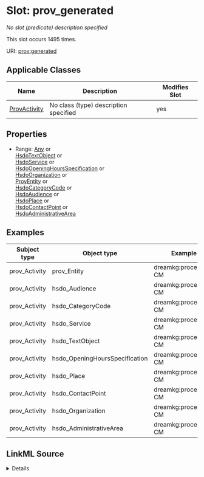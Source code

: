 

# Slot: prov_generated


_No slot (predicate) description specified_






This slot occurs 1495 times.


URI: [prov:generated](http://www.w3.org/ns/prov#generated)



<!-- no inheritance hierarchy -->





## Applicable Classes

| Name | Description | Modifies Slot |
| --- | --- | --- |
| [ProvActivity](../classes/ProvActivity.md) | No class (type) description specified |  yes  |







## Properties

* Range: [Any](../classes/Any.md)&nbsp;or&nbsp;<br />[HsdoTextObject](../classes/HsdoTextObject.md)&nbsp;or&nbsp;<br />[HsdoService](../classes/HsdoService.md)&nbsp;or&nbsp;<br />[HsdoOpeningHoursSpecification](../classes/HsdoOpeningHoursSpecification.md)&nbsp;or&nbsp;<br />[HsdoOrganization](../classes/HsdoOrganization.md)&nbsp;or&nbsp;<br />[ProvEntity](../classes/ProvEntity.md)&nbsp;or&nbsp;<br />[HsdoCategoryCode](../classes/HsdoCategoryCode.md)&nbsp;or&nbsp;<br />[HsdoAudience](../classes/HsdoAudience.md)&nbsp;or&nbsp;<br />[HsdoPlace](../classes/HsdoPlace.md)&nbsp;or&nbsp;<br />[HsdoContactPoint](../classes/HsdoContactPoint.md)&nbsp;or&nbsp;<br />[HsdoAdministrativeArea](../classes/HsdoAdministrativeArea.md)






## Examples

| Subject type | Object type | Example subject | Example object | Occurrences |
| --- | --- | --- | --- | --- |
| prov_Activity | prov_Entity | dreamkg:process/run/ontop-CM | dreamkg:category/audience/AbuseOrNeglectSurvivors | 1495 |
| prov_Activity | hsdo_Audience | dreamkg:process/run/ontop-CM | dreamkg:category/audience/AbuseOrNeglectSurvivors | 81 |
| prov_Activity | hsdo_CategoryCode | dreamkg:process/run/ontop-CM | dreamkg:category/availability/Available | 157 |
| prov_Activity | hsdo_Service | dreamkg:process/run/ontop-CM | dreamkg:service/4542572480692224 | 87 |
| prov_Activity | hsdo_TextObject | dreamkg:process/run/ontop-CM | dreamkg:service/desc/4542572480692224 | 87 |
| prov_Activity | hsdo_OpeningHoursSpecification | dreamkg:process/run/ontop-CM | dreamkg:service/hours/friday/4542572480692224 | 609 |
| prov_Activity | hsdo_Place | dreamkg:process/run/ontop-CM | dreamkg:service/location/4542572480692224 | 87 |
| prov_Activity | hsdo_ContactPoint | dreamkg:process/run/ontop-CM | dreamkg:service/phone/4542572480692224 | 87 |
| prov_Activity | hsdo_Organization | dreamkg:process/run/ontop-CM | dreamkg:service/provider/4542572480692224 | 87 |
| prov_Activity | hsdo_AdministrativeArea | dreamkg:process/run/ontop-CM | dreamkg:zip/17602 | 39 |




## LinkML Source

<details>

```yaml
name: prov_generated
annotations:
  count:
    tag: count
    value: 1495
description: No slot (predicate) description specified
examples:
- object:
    example_object: dreamkg:category/audience/AbuseOrNeglectSurvivors
    example_object_type: prov_Entity
    example_predicate: prov:generated
    example_subject: dreamkg:process/run/ontop-CM
    example_subject_type: prov_Activity
- object:
    example_object: dreamkg:category/audience/AbuseOrNeglectSurvivors
    example_object_type: hsdo_Audience
    example_predicate: prov:generated
    example_subject: dreamkg:process/run/ontop-CM
    example_subject_type: prov_Activity
- object:
    example_object: dreamkg:category/availability/Available
    example_object_type: hsdo_CategoryCode
    example_predicate: prov:generated
    example_subject: dreamkg:process/run/ontop-CM
    example_subject_type: prov_Activity
- object:
    example_object: dreamkg:service/4542572480692224
    example_object_type: hsdo_Service
    example_predicate: prov:generated
    example_subject: dreamkg:process/run/ontop-CM
    example_subject_type: prov_Activity
- object:
    example_object: dreamkg:service/desc/4542572480692224
    example_object_type: hsdo_TextObject
    example_predicate: prov:generated
    example_subject: dreamkg:process/run/ontop-CM
    example_subject_type: prov_Activity
- object:
    example_object: dreamkg:service/hours/friday/4542572480692224
    example_object_type: hsdo_OpeningHoursSpecification
    example_predicate: prov:generated
    example_subject: dreamkg:process/run/ontop-CM
    example_subject_type: prov_Activity
- object:
    example_object: dreamkg:service/location/4542572480692224
    example_object_type: hsdo_Place
    example_predicate: prov:generated
    example_subject: dreamkg:process/run/ontop-CM
    example_subject_type: prov_Activity
- object:
    example_object: dreamkg:service/phone/4542572480692224
    example_object_type: hsdo_ContactPoint
    example_predicate: prov:generated
    example_subject: dreamkg:process/run/ontop-CM
    example_subject_type: prov_Activity
- object:
    example_object: dreamkg:service/provider/4542572480692224
    example_object_type: hsdo_Organization
    example_predicate: prov:generated
    example_subject: dreamkg:process/run/ontop-CM
    example_subject_type: prov_Activity
- object:
    example_object: dreamkg:zip/17602
    example_object_type: hsdo_AdministrativeArea
    example_predicate: prov:generated
    example_subject: dreamkg:process/run/ontop-CM
    example_subject_type: prov_Activity
from_schema: dream-kg
rank: 1000
slot_uri: prov:generated
alias: prov_generated
domain_of:
- prov_Activity
range: Any
any_of:
- range: hsdo_TextObject
- range: hsdo_Service
- range: hsdo_OpeningHoursSpecification
- range: hsdo_Organization
- range: prov_Entity
- range: hsdo_CategoryCode
- range: hsdo_Audience
- range: hsdo_Place
- range: hsdo_ContactPoint
- range: hsdo_AdministrativeArea

```
</details>